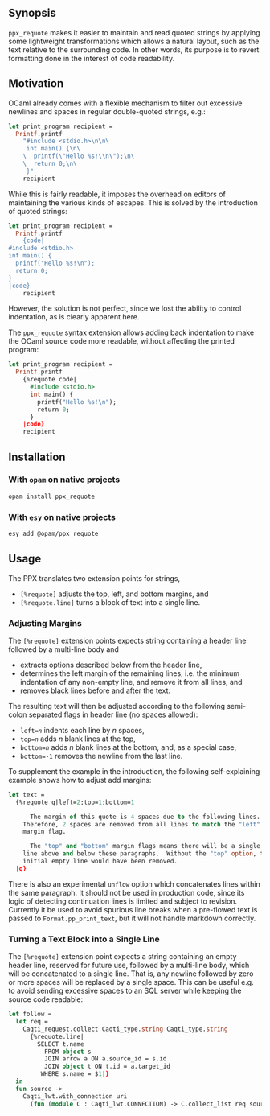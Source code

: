 ## Synopsis

`ppx_requote` makes it easier to maintain and read quoted strings by
applying some lightweight transformations which allows a natural layout,
such as the text relative to the surrounding code.  In other words, its
purpose is to revert formatting done in the interest of code readability.

## Motivation

OCaml already comes with a flexible mechanism to filter out excessive
newlines and spaces in regular double-quoted strings, e.g.:
```ocaml
let print_program recipient =
  Printf.printf
    "#include <stdio.h>\n\n\
     int main() {\n\
    \  printf(\"Hello %s!\\n\");\n\
    \  return 0;\n\
     }"
    recipient
```
While this is fairly readable, it imposes the overhead on editors of
maintaining the various kinds of escapes.  This is solved by the
introduction of quoted strings:
```ocaml
let print_program recipient =
  Printf.printf
    {code|
#include <stdio.h>
int main() {
  printf("Hello %s!\n");
  return 0;
}
|code}
    recipient
```
However, the solution is not perfect, since we lost the ability to control
indentation, as is clearly apparent here.

The `ppx_requote` syntax extension allows adding back indentation to make
the OCaml source code more readable, without affecting the printed program:
```ocaml
let print_program recipient =
  Printf.printf
    {%requote code|
      #include <stdio.h>
      int main() {
        printf("Hello %s!\n");
        return 0;
      }
    |code}
    recipient
```

## Installation

### With `opam` on native projects

```bash
opam install ppx_requote
```

### With `esy` on native projects

```bash
esy add @opam/ppx_requote
```

## Usage

The PPX translates two extension points for strings,

  - `[%requote]` adjusts the top, left, and bottom margins, and
  - `[%requote.line]` turns a block of text into a single line.

### Adjusting Margins

The `[%requote]` extension points expects string containing a header line
followed by a multi-line body and

  - extracts options described below from the header line,
  - determines the left margin of the remaining lines, i.e. the minimum
    indentation of any non-empty line, and remove it from all lines, and
  - removes black lines before and after the text.

The resulting text will then be adjusted according to the following
semi-colon separated flags in header line (no spaces allowed):

  - <code>left=<em>n</em></code> indents each line by *n* spaces,
  - <code>top=<em>n</em></code> adds *n* blank lines at the top,
  - <code>bottom=<em>n</em></code> adds *n* blank lines at the bottom, and, as a special case,
  - <code>bottom=-1</code> removes the newline from the last line.

To supplement the example in the introduction, the following self-explaining
example shows how to adjust add margins:
```ocaml
let text =
  {%requote q|left=2;top=1;bottom=1

      The margin of this quote is 4 spaces due to the following lines.
    Therefore, 2 spaces are removed from all lines to match the "left"
    margin flag.

      The "top" and "bottom" margin flags means there will be a single empty
    line above and below these paragraphs.  Without the "top" option, the
    initial empty line would have been removed.
  |q}
```

There is also an experimental `unflow` option which concatenates lines
within the same paragraph.  It should not be used in production code, since
its logic of detecting continuation lines is limited and subject to
revision.  Currently it be used to avoid spurious line breaks when a
pre-flowed text is passed to `Format.pp_print_text`, but it will not handle
markdown correctly.

### Turning a Text Block into a Single Line

The `[%requote]` extension point expects a string containing an empty header
line, reserved for future use, followed by a multi-line body, which will be
concatenated to a single line.  That is, any newline followed by zero or
more spaces will be replaced by a single space.  This can be useful e.g. to
avoid sending excessive spaces to an SQL server while keeping the source
code readable:
```ocaml
let follow =
  let req =
    Caqti_request.collect Caqti_type.string Caqti_type.string
      {%requote.line|
        SELECT t.name
          FROM object s
          JOIN arrow a ON a.source_id = s.id
          JOIN object t ON t.id = a.target_id
         WHERE s.name = $1|}
  in
  fun source ->
    Caqti_lwt.with_connection uri
      (fun (module C : Caqti_lwt.CONNECTION) -> C.collect_list req source)
```
